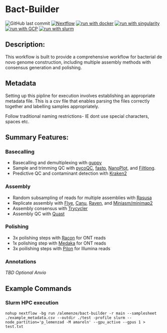 # Bact-Builder
![GitHub last commit](https://img.shields.io/github/last-commit/alemenze/bact-builder)
[![Nextflow](https://img.shields.io/badge/nextflow%20DSL2-%E2%89%A520.11.0--edge-23aa62.svg?labelColor=000000)](https://www.nextflow.io/)
[![run with docker](https://img.shields.io/badge/run%20with-docker-0db7ed?labelColor=000000&logo=docker)](https://www.docker.com/)
[![run with singularity](https://img.shields.io/badge/run%20with-singularity-1d355c.svg?labelColor=000000)](https://sylabs.io/docs/)
[![run with GCP](https://img.shields.io/badge/run%20with-GCP-ffff00.svg?labelColor=000000&logo=googlecloud)](https://cloud.google.com/)
[![run with slurm](https://img.shields.io/badge/run%20with-slurm-ff4d4d.svg?labelColor=000000)](https://slurm.schedmd.com/)

## Description:
This workflow is built to provide a comprehensive workflow for bacterial de novo genome construction, including multiple assembly methods with consensus generation and polishing. 

## Metadata
Setting up this pipline for execution involves establishing an appropriate metadata file. This is a csv file that enables parsing the files correctly together and labelling samples appropriately. 

Follow traditional naming restrictions- IE dont use special characters, spaces etc. 

## Summary Features:
### Basecalling
- Basecalling and demultiplexing with [guppy](https://community.nanoporetech.com/protocols/Guppy-protocol/v/gpb_2003_v1_revt_14dec2018)
- Sample and trimming QC with [pycoQC](https://adrienleger.com/pycoQC/), [fastp](https://github.com/OpenGene/fastp), [NanoPlot](https://github.com/wdecoster/NanoPlot), and [Filtlong](https://github.com/rrwick/Filtlong).
- Predictive QC and contaminant detection with [Kraken2](https://ccb.jhu.edu/software/kraken2/)
### Assembly
- Random subsampling of reads for multiple assemblies with [Rasusa](https://github.com/mbhall88/rasusa)
- Replicate assembly with [Flye](https://github.com/fenderglass/Flye), [Canu](https://github.com/marbl/canu), [Raven](https://github.com/lbcb-sci/raven), and [Miniasm/minimap2](https://github.com/lh3/miniasm)
- Assembly consensus with [Trycycler](https://github.com/rrwick/Trycycler)
- Assembly QC with [Quast](http://bioinf.spbau.ru/quast)
### Polishing
- 3x polishing steps with [Racon](https://github.com/isovic/racon) for ONT reads
- 1x polishing step with [Medaka](https://github.com/nanoporetech/medaka) for ONT reads
- 3x poilishing steps with [Pilon](https://github.com/broadinstitute/pilon) for Illumina reads
### Annotations
*TBD*
*Optional Anvio*

## Example Commands
### Slurm HPC execution
```
nohup nextflow -bg run /alemenze/bact-builder -r main --samplesheet ./example_metadata.csv --outdir ./test -profile slurm --node_partition='p_lemenzad -M amareln' --gpu_active --gpus 1 > test.txt
```